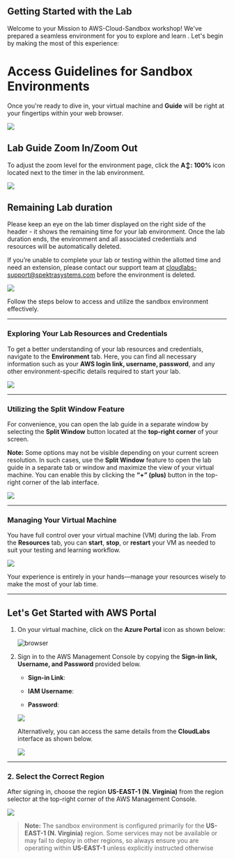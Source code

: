 ## Getting Started with the Lab

Welcome to your Mission to AWS-Cloud-Sandbox workshop! We've prepared a seamless environment for you to explore and learn . Let's begin by making the most of this experience:

# Access Guidelines for Sandbox Environments

Once you're ready to dive in, your virtual machine and **Guide** will be right at your fingertips within your web browser.

![](../media/guide-01.png)

## Lab Guide Zoom In/Zoom Out
 
To adjust the zoom level for the environment page, click the **A↕: 100%** icon located next to the timer in the lab environment.

![](../../media/gmc2.png)

## Remaining Lab duration

Please keep an eye on the lab timer displayed on the right side of the header -  it shows the remaining time for your lab environment. Once the lab duration ends, the environment and all associated credentials and resources will be automatically deleted.
 
If you’re unable to complete your lab or testing within the allotted time and need an extension, please contact our support team at cloudlabs-support@spektrasystems.com before the environment is deleted.

![](../media/labdurationv2ui.png)

Follow the steps below to access and utilize the sandbox environment effectively.

---

### **Exploring Your Lab Resources and Credentials**

To get a better understanding of your lab resources and credentials, navigate to the **Environment** tab.
Here, you can find all necessary information such as your **AWS login link, username, password**, and any other environment-specific details required to start your lab.

   ![](../media/env-tab.png)
   
---

### **Utilizing the Split Window Feature**

For convenience, you can open the lab guide in a separate window by selecting the **Split Window** button located at the **top-right corner** of your screen.

**Note:**
Some options may not be visible depending on your current screen resolution. In such cases, use the **Split Window** feature to open the lab guide in a separate tab or window and maximize the view of your virtual machine.
You can enable this by clicking the **“+” (plus)** button in the top-right corner of the lab interface.

   ![](../media/splitview.png)
 
---

### **Managing Your Virtual Machine**

You have full control over your virtual machine (VM) during the lab.
From the **Resources** tab, you can **start**, **stop**, or **restart** your VM as needed to suit your testing and learning workflow.

   ![](../media/gettingstarted4.png)
 
Your experience is entirely in your hands—manage your resources wisely to make the most of your lab time.

---

## Let's Get Started with AWS Portal

1. On your virtual machine, click on the **Azure Portal** icon as shown below:
 
     ![browser](../media/browser.png)
1. Sign in to the AWS Management Console by copying the **Sign-in link, Username, and Password** provided below.

    * **Sign-in Link**: **<inject key="SignInUrl" enableCopy="true" />**

    * **IAM Username**: **<inject key="UserName" enableCopy="true" />**

    * **Password**: **<inject key="Password" enableCopy="true" />**

   ![](../media/login.png)

   Alternatively, you can access the same details from the **CloudLabs** interface as shown below.

   ![](../media/signin.png)

---

### 2. Select the Correct Region

After signing in, choose the region **US-EAST-1 (N. Virginia)** from the region selector at the top-right corner of the AWS Management Console.

![](../media/selectregion.png)

> **Note:**
> The sandbox environment is configured primarily for the **US-EAST-1 (N. Virginia)** region.
> Some services may not be available or may fail to deploy in other regions, so always ensure you are operating within **US-EAST-1** unless explicitly instructed otherwise

